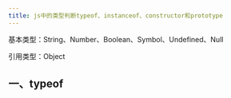 ```yaml
---
title: js中的类型判断typeof、instanceof、constructor和prototype
---
```


基本类型：String、Number、Boolean、Symbol、Undefined、Null 

引用类型：Object


## 一、typeof
